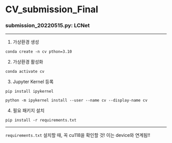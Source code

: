 # CV_submission_Final

### submission_20220515.py: LCNet
---
1. 가상환경 생성

`conda create -n cv pthon=3.10`

2. 가상환경 활성화
 
`conda activate cv`

3. Jupyter Kernel 등록
   
`pip install ipykernel`

`python -m ipykernel install --user --name cv --display-name cv`

4. 필요 패키지 설치
    
`pip install -r requirements.txt`

---
`requirements.txt` 설치할 때, 꼭 cu118을 확인할 것! 이는 device와 연계됨!!
